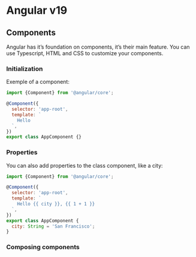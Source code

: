 # Angular v19

## Components

Angular has it’s foundation on components, it’s their main feature. You can use Typescript, HTML and CSS to customize your components.

### Initialization

Exemple of a component:

```jsx
import {Component} from '@angular/core';

@Component({
  selector: 'app-root',
  template: `
    Hello
  `,
})
export class AppComponent {}

```

### Properties

You can also add properties to the class component, like a city:

```jsx
import {Component} from '@angular/core';

@Component({
  selector: 'app-root',
  template: `
    Hello {{ city }}, {{ 1 + 1 }}
  `,
})
export class AppComponent {
  city: String = 'San Francisco';
}

```

### Composing components